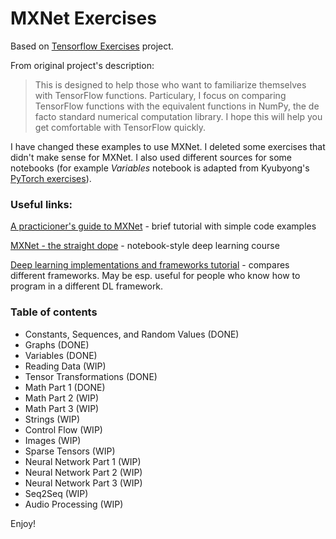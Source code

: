 # MXNet Exercises

Based on [Tensorflow Exercises](https://github.com/Kyubyong/tensorflow-exercises) project.

From original project's description:

> This is designed to help those who want to familiarize themselves with TensorFlow functions. Particulary, I focus on comparing TensorFlow functions with the equivalent functions in NumPy, the de facto standard numerical computation library. I hope this will help you get comfortable with TensorFlow quickly.

I have changed these examples to use MXNet. I deleted some exercises that didn't make sense for MXNet. I also used different sources for some notebooks (for example *Variables* notebook is adapted from Kyubyong's [PyTorch exercises](https://github.com/keon/pytorch-exercises)). 

### Useful links:

[A practicioner's guide to MXNet](http://home.cse.ust.hk/~xshiab/data/MXNet.pdf) - brief tutorial with simple code examples

[MXNet - the straight dope](https://github.com/zackchase/mxnet-the-straight-dope) - notebook-style deep learning course

[Deep learning implementations and frameworks tutorial](https://sites.google.com/site/dliftutorial/) - compares different frameworks. May be esp. useful for people who know how to program in a different DL framework.

### Table of contents

* Constants, Sequences, and Random Values (DONE)
* Graphs (DONE)
* Variables (DONE)
* Reading Data (WIP)
* Tensor Transformations (DONE)
* Math Part 1 (DONE)
* Math Part 2 (WIP)
* Math Part 3 (WIP)
* Strings (WIP)
* Control Flow (WIP)
* Images (WIP)
* Sparse Tensors (WIP)
* Neural Network Part 1 (WIP)
* Neural Network Part 2 (WIP)
* Neural Network Part 3 (WIP)
* Seq2Seq (WIP)
* Audio Processing (WIP)

Enjoy!
